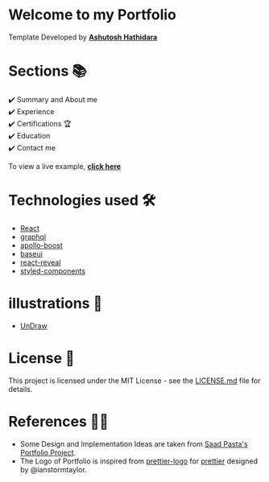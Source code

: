 # Welcome to my Portfolio 

Template Developed by **[Ashutosh Hathidara](https://github.com/ashutosh1919/)**

# Sections 📚

✔️ Summary and About me\
✔️ Experience\
✔️ Certifications 🏆\
✔️ Education\
✔️ Contact me

To view a live example, **[click here](https://www.nienlb.info/)**

# Technologies used 🛠️

- [React](https://reactjs.org/)
- [graphql](https://graphql.org/)
- [apollo-boost](https://www.apollographql.com/docs/react/get-started/)
- [baseui](https://github.com/uber/baseweb)
- [react-reveal](https://www.react-reveal.com/)
- [styled-components](https://styled-components.com/)

# illustrations 🍥

- [UnDraw](https://undraw.co/illustrations)

# License 📄

This project is licensed under the MIT License - see the [LICENSE.md](./LICENSE) file for details.

# References 👏🏻

- Some Design and Implementation Ideas are taken from [Saad Pasta's Portfolio Project](https://github.com/saadpasta/developerFolio).
- The Logo of Portfolio is inspired from [prettier-logo](https://github.com/prettier/prettier-logo) for [prettier](https://github.com/prettier/prettier) designed by @ianstormtaylor.
